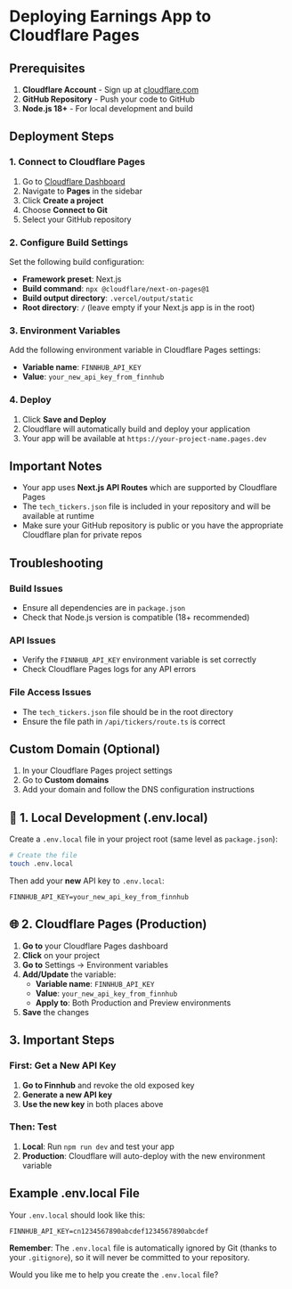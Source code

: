 # Deploying Earnings App to Cloudflare Pages

## Prerequisites

1. **Cloudflare Account** - Sign up at [cloudflare.com](https://cloudflare.com)
2. **GitHub Repository** - Push your code to GitHub
3. **Node.js 18+** - For local development and build

## Deployment Steps

### 1. Connect to Cloudflare Pages

1. Go to [Cloudflare Dashboard](https://dash.cloudflare.com)
2. Navigate to **Pages** in the sidebar
3. Click **Create a project**
4. Choose **Connect to Git**
5. Select your GitHub repository

### 2. Configure Build Settings

Set the following build configuration:

- **Framework preset**: Next.js
- **Build command**: `npx @cloudflare/next-on-pages@1`
- **Build output directory**: `.vercel/output/static`
- **Root directory**: `/` (leave empty if your Next.js app is in the root)

### 3. Environment Variables

Add the following environment variable in Cloudflare Pages settings:

- **Variable name**: `FINNHUB_API_KEY`
- **Value**: `your_new_api_key_from_finnhub`

### 4. Deploy

1. Click **Save and Deploy**
2. Cloudflare will automatically build and deploy your application
3. Your app will be available at `https://your-project-name.pages.dev`

## Important Notes

- Your app uses **Next.js API Routes** which are supported by Cloudflare Pages
- The `tech_tickers.json` file is included in your repository and will be available at runtime
- Make sure your GitHub repository is public or you have the appropriate Cloudflare plan for private repos

## Troubleshooting

### Build Issues
- Ensure all dependencies are in `package.json`
- Check that Node.js version is compatible (18+ recommended)

### API Issues
- Verify the `FINNHUB_API_KEY` environment variable is set correctly
- Check Cloudflare Pages logs for any API errors

### File Access Issues
- The `tech_tickers.json` file should be in the root directory
- Ensure the file path in `/api/tickers/route.ts` is correct

## Custom Domain (Optional)

1. In your Cloudflare Pages project settings
2. Go to **Custom domains**
3. Add your domain and follow the DNS configuration instructions 

## 🔑 1. Local Development (.env.local)

Create a `.env.local` file in your project root (same level as `package.json`):

```bash
# Create the file
touch .env.local
```

Then add your **new** API key to `.env.local`:
```
FINNHUB_API_KEY=your_new_api_key_from_finnhub
```

## 🌐 2. Cloudflare Pages (Production)

1. **Go to** your Cloudflare Pages dashboard
2. **Click** on your project
3. **Go to** Settings → Environment variables
4. **Add/Update** the variable:
   - **Variable name**: `FINNHUB_API_KEY`
   - **Value**: `your_new_api_key_from_finnhub`
   - **Apply to**: Both Production and Preview environments
5. **Save** the changes

##  3. Important Steps

### First: Get a New API Key
1. **Go to Finnhub** and revoke the old exposed key
2. **Generate a new API key**
3. **Use the new key** in both places above

### Then: Test
1. **Local**: Run `npm run dev` and test your app
2. **Production**: Cloudflare will auto-deploy with the new environment variable

##  Example .env.local File

Your `.env.local` should look like this:
```
FINNHUB_API_KEY=cn1234567890abcdef1234567890abcdef
```

**Remember**: The `.env.local` file is automatically ignored by Git (thanks to your `.gitignore`), so it will never be committed to your repository.

Would you like me to help you create the `.env.local` file? 